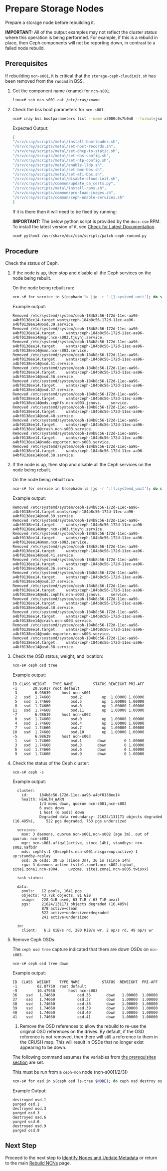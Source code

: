 # Prepare Storage Nodes

Prepare a storage node before rebuilding it.

**IMPORTANT:** All of the output examples may not reflect the cluster status where this operation is being performed. For example, if this is a rebuild in place, then Ceph components will not be reporting down, in contrast to a failed node rebuild.

## Prerequisites

If rebuilding `ncn-s001`, it is critical that the `storage-ceph-cloudinit.sh` has been removed from the `runcmd` in BSS.

1. Get the component name (xname) for `ncn-s001`.

   ```bash
   linux# ssh ncn-s001 cat /etc/cray/xname
   ```

2. Check the bss boot parameters for `ncn-s001`.

   ```bash
   ncn# cray bss bootparameters list --name x3000c0s7b0n0 --format=json|jq -r '.[]|.["cloud-init"]|.["user-data"].runcmd'
   ```

   Expected Output:

   ```json
   [
   "/srv/cray/scripts/metal/install-bootloader.sh",
   "/srv/cray/scripts/metal/set-host-records.sh",
   "/srv/cray/scripts/metal/set-dhcp-to-static.sh",
   "/srv/cray/scripts/metal/set-dns-config.sh",
   "/srv/cray/scripts/metal/set-ntp-config.sh",
   "/srv/cray/scripts/metal/enable-lldp.sh",
   "/srv/cray/scripts/metal/set-bmc-bbs.sh",
   "/srv/cray/scripts/metal/set-efi-bbs.sh",
   "/srv/cray/scripts/metal/disable-cloud-init.sh",
   "/srv/cray/scripts/common/update_ca_certs.py",
   "/srv/cray/scripts/metal/install-rpms.sh",
   "/srv/cray/scripts/common/pre-load-images.sh",
   "/srv/cray/scripts/common/ceph-enable-services.sh"
   ]
   ```

   If it is there then it will need to be fixed by running:

   **IMPORTANT:** The below python script is provided by the `docs-csm` RPM. To install the latest version of it, see [Check for Latest Documentation](../../../update_product_stream/index.md#documentation).

   ```bash
   ncn# python3 /usr/share/doc/csm/scripts/patch-ceph-runcmd.py
   ```

## Procedure

Check the status of Ceph.

1. If the node is up, then stop and disable all the Ceph services on the node being rebuilt.

    On the node being rebuilt run:

    ```bash
    ncn-s# for service in $(cephadm ls |jq -r '.[].systemd_unit'); do systemctl stop $service; systemctl disable $service; done
    ```

    Example output:

    ```screen
    Removed /etc/systemd/system/ceph-184b8c56-172d-11ec-aa96-a4bf0138ee14.target.wants/ceph-184b8c56-172d-11ec-aa96-a4bf0138ee14@osd.39.service.
    Removed /etc/systemd/system/ceph-184b8c56-172d-11ec-aa96-a4bf0138ee14.target.    wants/ceph-184b8c56-172d-11ec-aa96-a4bf0138ee14@mgr.ncn-s003.tjuyhj.service.
    Removed /etc/systemd/system/ceph-184b8c56-172d-11ec-aa96-a4bf0138ee14.target.    wants/ceph-184b8c56-172d-11ec-aa96-a4bf0138ee14@mon.ncn-s003.service.
    Removed /etc/systemd/system/ceph-184b8c56-172d-11ec-aa96-a4bf0138ee14.target.    wants/ceph-184b8c56-172d-11ec-aa96-a4bf0138ee14@osd.41.service.
    Removed /etc/systemd/system/ceph-184b8c56-172d-11ec-aa96-a4bf0138ee14.target.    wants/ceph-184b8c56-172d-11ec-aa96-a4bf0138ee14@osd.36.service.
    Removed /etc/systemd/system/ceph-184b8c56-172d-11ec-aa96-a4bf0138ee14.target.    wants/ceph-184b8c56-172d-11ec-aa96-a4bf0138ee14@osd.37.service.
    Removed /etc/systemd/system/ceph-184b8c56-172d-11ec-aa96-a4bf0138ee14.target.    wants/ceph-184b8c56-172d-11ec-aa96-a4bf0138ee14@mds.cephfs.ncn-s003.jcnovs.    service.
    Removed /etc/systemd/system/ceph-184b8c56-172d-11ec-aa96-a4bf0138ee14.target.    wants/ceph-184b8c56-172d-11ec-aa96-a4bf0138ee14@osd.40.service.
    Removed /etc/systemd/system/ceph-184b8c56-172d-11ec-aa96-a4bf0138ee14.target.    wants/ceph-184b8c56-172d-11ec-aa96-a4bf0138ee14@crash.ncn-s003.service.
    Removed /etc/systemd/system/ceph-184b8c56-172d-11ec-aa96-a4bf0138ee14.target.    wants/ceph-184b8c56-172d-11ec-aa96-a4bf0138ee14@node-exporter.ncn-s003.service.
    Removed /etc/systemd/system/ceph-184b8c56-172d-11ec-aa96-a4bf0138ee14.target.    wants/ceph-184b8c56-172d-11ec-aa96-a4bf0138ee14@osd.38.service.
    ```

1. If the node is up, then stop and disable all the Ceph services on the node being rebuilt.

    On the node being rebuilt run:

    ```bash
    ncn-s# for service in $(cephadm ls |jq -r '.[].systemd_unit'); do systemctl stop $service; systemctl disable $service; done
    ```

    Example output:

    ```screen
    Removed /etc/systemd/system/ceph-184b8c56-172d-11ec-aa96-a4bf0138ee14.target.wants/ceph-184b8c56-172d-11ec-aa96-a4bf0138ee14@osd.39.service.
    Removed /etc/systemd/system/ceph-184b8c56-172d-11ec-aa96-a4bf0138ee14.target.    wants/ceph-184b8c56-172d-11ec-aa96-a4bf0138ee14@mgr.ncn-s003.tjuyhj.service.
    Removed /etc/systemd/system/ceph-184b8c56-172d-11ec-aa96-a4bf0138ee14.target.    wants/ceph-184b8c56-172d-11ec-aa96-a4bf0138ee14@mon.ncn-s003.service.
    Removed /etc/systemd/system/ceph-184b8c56-172d-11ec-aa96-a4bf0138ee14.target.    wants/ceph-184b8c56-172d-11ec-aa96-a4bf0138ee14@osd.41.service.
    Removed /etc/systemd/system/ceph-184b8c56-172d-11ec-aa96-a4bf0138ee14.target.    wants/ceph-184b8c56-172d-11ec-aa96-a4bf0138ee14@osd.36.service.
    Removed /etc/systemd/system/ceph-184b8c56-172d-11ec-aa96-a4bf0138ee14.target.    wants/ceph-184b8c56-172d-11ec-aa96-a4bf0138ee14@osd.37.service.
    Removed /etc/systemd/system/ceph-184b8c56-172d-11ec-aa96-a4bf0138ee14.target.    wants/ceph-184b8c56-172d-11ec-aa96-a4bf0138ee14@mds.cephfs.ncn-s003.jcnovs.    service.
    Removed /etc/systemd/system/ceph-184b8c56-172d-11ec-aa96-a4bf0138ee14.target.    wants/ceph-184b8c56-172d-11ec-aa96-a4bf0138ee14@osd.40.service.
    Removed /etc/systemd/system/ceph-184b8c56-172d-11ec-aa96-a4bf0138ee14.target.    wants/ceph-184b8c56-172d-11ec-aa96-a4bf0138ee14@crash.ncn-s003.service.
    Removed /etc/systemd/system/ceph-184b8c56-172d-11ec-aa96-a4bf0138ee14.target.    wants/ceph-184b8c56-172d-11ec-aa96-a4bf0138ee14@node-exporter.ncn-s003.service.
    Removed /etc/systemd/system/ceph-184b8c56-172d-11ec-aa96-a4bf0138ee14.target.    wants/ceph-184b8c56-172d-11ec-aa96-a4bf0138ee14@osd.38.service.
    ```

1. Check the OSD status, weight, and location:

    ```bash
    ncn-s# ceph osd tree
    ```

    Example output:

    ```
    ID CLASS WEIGHT   TYPE NAME         STATUS REWEIGHT PRI-AFF
    -1       20.95917 root default
    -3        6.98639     host ncn-s001
     2   ssd  1.74660         osd.2         up  1.00000 1.00000
     5   ssd  1.74660         osd.5         up  1.00000 1.00000
     8   ssd  1.74660         osd.8         up  1.00000 1.00000
    11   ssd  1.74660         osd.11        up  1.00000 1.00000
    -7        6.98639     host ncn-s002
     0   ssd  1.74660         osd.0         up  1.00000 1.00000
     4   ssd  1.74660         osd.4         up  1.00000 1.00000
     7   ssd  1.74660         osd.7         up  1.00000 1.00000
    10   ssd  1.74660         osd.10        up  1.00000 1.00000
    -5        6.98639     host ncn-s003
     1   ssd  1.74660         osd.1       down        0 1.00000
     3   ssd  1.74660         osd.3       down        0 1.00000
     6   ssd  1.74660         osd.6       down        0 1.00000
     9   ssd  1.74660         osd.9       down        0 1.00000
    ```

1. Check the status of the Ceph cluster:

    ```screen
    ncn-s# ceph -s
    ```

    Example output:

    ```
      cluster:
        id:     184b8c56-172d-11ec-aa96-a4bf0138ee14
        health: HEALTH_WARN
                1/3 mons down, quorum ncn-s001,ncn-s002
                6 osds down
                1 host (6 osds) down
                Degraded data redundancy: 21624/131171 objects degraded (16.485%),     522 pgs degraded, 763 pgs undersized

      services:
        mon: 3 daemons, quorum ncn-s001,ncn-s002 (age 3m), out of quorum: ncn-s003
        mgr: ncn-s001.afiqwl(active, since 14h), standbys: ncn-s002.nafbdr
        mds: cephfs:1 {0=cephfs.ncn-s001.nzsgxr=up:active} 1 up:standby-replay
        osd: 36 osds: 30 up (since 3m), 36 in (since 14h)
        rgw: 3 daemons active (site1.zone1.ncn-s002.tipbuf, site1.zone1.ncn-s004.    uvzcms, site1.zone1.ncn-s005.twisxx)

      task status:

      data:
        pools:   12 pools, 1641 pgs
        objects: 43.72k objects, 81 GiB
        usage:   228 GiB used, 63 TiB / 63 TiB avail
        pgs:     21624/131171 objects degraded (16.485%)
                 878 active+clean
                 522 active+undersized+degraded
                 241 active+undersized

      io:
        client:   6.2 KiB/s rd, 280 KiB/s wr, 2 op/s rd, 49 op/s wr
    ```

1. Remove Ceph OSDs.

    The `ceph osd tree` capture indicated that there are down OSDs on `ncn-s003`.

     ```screen
     ncn-s# ceph osd tree down
     ```

     Example output:

     ```
     ID  CLASS  WEIGHT    TYPE NAME          STATUS  REWEIGHT  PRI-AFF
     -1         62.87750  root default
     -9         10.47958      host ncn-s003
     36    ssd   1.74660          osd.36       down   1.00000  1.00000
     37    ssd   1.74660          osd.37       down   1.00000  1.00000
     38    ssd   1.74660          osd.38       down   1.00000  1.00000
     39    ssd   1.74660          osd.39       down   1.00000  1.00000
     40    ssd   1.74660          osd.40       down   1.00000  1.00000
     41    ssd   1.74660          osd.41       down   1.00000  1.00000
     ```

    1. Remove the OSD references to allow the rebuild to re-use the original OSD references on the drives. By default, if the OSD reference is not removed, then there will still a reference to them in the CRUSH map. This will result in OSDs that no longer exist appearing to be down.

      The following command assumes the variables from [the prerequisites section](Rebuild_NCNs.md#Prerequisites) are set.

      This must be run from a `ceph-mon` node (ncn-s00[1/2/3])

      ```bash
      ncn-s# for osd in $(ceph osd ls-tree $NODE); do ceph osd destroy osd.$osd --force; ceph osd purge osd.$osd --force; done
      ```

      Example Output:

      ```screen
      destroyed osd.1
      purged osd.1
      destroyed osd.3
      purged osd.3
      destroyed osd.6
      purged osd.6
      destroyed osd.9
      purged osd.9
      ```

## Next Step

Proceed to the next step to [Identify Nodes and Update Metadata](Identify_Nodes_and_Update_Metadata.md) or return to the main [Rebuild NCNs](Rebuild_NCNs.md) page.

